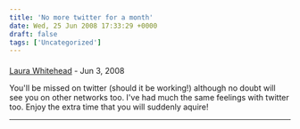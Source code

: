 ```yaml
---
title: 'No more twitter for a month'
date: Wed, 25 Jun 2008 17:33:29 +0000
draft: false
tags: ['Uncategorized']
---
```



#### 
[Laura Whitehead](http://laura.popokatea.co.uk "laura@popokatea.co.uk") - <time datetime="2008-06-25 21:35:40">Jun 3, 2008</time>

You'll be missed on twitter (should it be working!) although no doubt will see you on other networks too. I've had much the same feelings with twitter too. Enjoy the extra time that you will suddenly aquire!
<hr />
